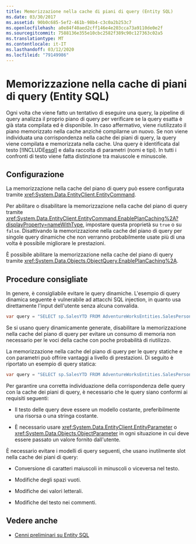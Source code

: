 ```yaml
---
title: Memorizzazione nella cache di piani di query (Entity SQL)
ms.date: 03/30/2017
ms.assetid: 90b0c685-5ef2-461b-98b4-c3c0a2b253c7
ms.openlocfilehash: a0e84f40aed2cff146e4e203cca73a9110de0e2f
ms.sourcegitcommit: 7588136e355e10cbc2582f389c90c127363c02a5
ms.translationtype: MT
ms.contentlocale: it-IT
ms.lasthandoff: 03/12/2020
ms.locfileid: "79149986"
---
```

# <a name="query-plan-caching-entity-sql"></a>Memorizzazione nella cache di piani di query (Entity SQL)
Ogni volta che viene fatto un tentativo di eseguire una query, la pipeline di query analizza il proprio piano di query per verificare se la query esatta è già stata compilata ed è disponibile. In caso affermativo, viene riutilizzato il piano memorizzato nella cache anziché compilarne un nuovo. Se non viene individuata una corrispondenza nella cache dei piani di query, la query viene compilata e memorizzata nella cache. Una query è identificata dal testo [!INCLUDE[esql](../../../../../../includes/esql-md.md)] e dalla raccolta di parametri (nomi e tipi). In tutti i confronti di testo viene fatta distinzione tra maiuscole e minuscole.  
  
## <a name="configuration"></a>Configurazione  
 La memorizzazione nella cache del piano di query può essere configurata tramite <xref:System.Data.EntityClient.EntityCommand>.  
  
 Per abilitare o disabilitare la memorizzazione nella cache del piano di query tramite <xref:System.Data.EntityClient.EntityCommand.EnablePlanCaching%2A?displayProperty=nameWithType>, impostare questa proprietà su `true` o su `false`. Disattivando la memorizzazione nella cache del piano di query per singole query dinamiche che non verranno probabilmente usate più di una volta è possibile migliorare le prestazioni.  
  
 È possibile abilitare la memorizzazione nella cache del piano di query tramite <xref:System.Data.Objects.ObjectQuery.EnablePlanCaching%2A>.  
  
## <a name="recommended-practice"></a>Procedure consigliate  
 In genere, è consigliabile evitare le query dinamiche. L'esempio di query dinamica seguente è vulnerabile ad attacchi SQL injection, in quanto usa direttamente l'input dell'utente senza alcuna convalida.  
  
 ```csharp
 var query = "SELECT sp.SalesYTD FROM AdventureWorksEntities.SalesPerson as sp WHERE sp.EmployeeID = " + employeeTextBox.Text;  
 ```

 Se si usano query dinamicamente generate, disabilitare la memorizzazione nella cache del piano di query per evitare un consumo di memoria non necessario per le voci della cache con poche probabilità di riutilizzo.  
  
 La memorizzazione nella cache del piano di query per le query statiche e con parametri può offrire vantaggi a livello di prestazioni. Di seguito è riportato un esempio di query statica:  
  
```csharp
var query = "SELECT sp.SalesYTD FROM AdventureWorksEntities.SalesPerson as sp";  
```  
  
 Per garantire una corretta individuazione della corrispondenza delle query con la cache dei piani di query, è necessario che le query siano conformi ai requisiti seguenti:  
  
- Il testo delle query deve essere un modello costante, preferibilmente una risorsa o una stringa costante.  
  
- È necessario usare <xref:System.Data.EntityClient.EntityParameter> o <xref:System.Data.Objects.ObjectParameter> in ogni situazione in cui deve essere passato un valore fornito dall'utente.  
  
 È necessario evitare i modelli di query seguenti, che usano inutilmente slot nella cache dei piani di query:  
  
- Conversione di caratteri maiuscoli in minuscoli o viceversa nel testo.  
  
- Modifiche degli spazi vuoti.  
  
- Modifiche dei valori letterali.  
  
- Modifiche del testo nei commenti.  
  
## <a name="see-also"></a>Vedere anche

- [Cenni preliminari su Entity SQL](entity-sql-overview.md)
